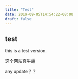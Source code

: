 ```yaml
---
title: "Test"
date: 2019-09-05T14:54:22+08:00
draft: false
---
```


## test

this is a test version.

这个网站真牛逼

any update？？

